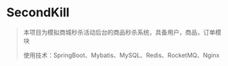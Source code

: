 # SecondKill

> 本项目为模拟商城秒杀活动后台的商品秒杀系统，具备用户，商品，订单模块
>
> 使用技术：SpringBoot、Mybatis、MySQL、Redis、RocketMQ、Nginx
